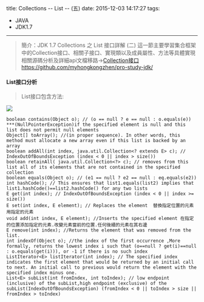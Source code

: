 title: Collections -- List -- (五) 
date: 2015-12-03 14:17:27
tags: 
- JAVA
- JDK1.7
---
> 簡介：JDK 1.7 Collections 之 List 接口詳解 (二) 
> 這一節主要學習集合框架中的Collection接口、相關子接口、實現類以及成員屬性、方法等具體實現
> 相關源碼分析及詳細api文檔移路→[Collection接口https://github.com/myhongkongzhen/pro-study-jdk/](https://github.com/myhongkongzhen/pro-study-jdk/tree/master/src/main/java/z/z/w/jdk/collections)

<!--more-->  

#### List接口分析

> List接口包含方法:

<img src="/images/Collections/Collection-List.png"  />

```
boolean contains(Object o); // (o == null ? e == null : o.equals(e)) ***(NullPointerException)if the specified element is null and this list does not permit null elements
Object[] toArray(); //(in proper sequence). In other words, this method must allocate a new array even if this list is backed by an array
boolean addAll(int index, java.util.Collection<? extends E> c); // IndexOutOfBoundsException (index < 0 || index > size())
boolean retainAll( java.util.Collection<?> c); // removes from this list all of its elements that are not contained in the specified collection
boolean equals(Object o); // (e1 == null ? e2 == null : eq.equals(e2))
int hashCode(); // This ensures that list1.equals(list2) implies that list1.hashCode()==list2.hashCode() for any two lists
E get(int index); // IndexOutOfBoundsException (index < 0 || index >= size())
E set(int index, E element); // Replaces the element  替換指定位置的元素用指定的元素
void add(int index, E element); //Inserts the specified element 在指定的位置添加指定的元素.改變元素當前的位置.任何後續的元素在其右邊
E remove(int index); //Returns the element that was removed from the list.
int indexOf(Object o); //the index of the first occurrence ,More formally, returns the lowest index i such that (o==null ? get(i)==null : o.equals(get(i))), or -1 if there is no such index
ListIterator<E> listIterator(int index); // The specified index indicates the first element that would be returned by an initial call to next. An initial call to previous would return the element with the specified index minus one.
List<E> subList(int fromIndex, int toIndex); // low endpoint (inclusive) of the subList,high endpoint (exclusive) of the subList(IndexOutOfBoundsException) (fromIndex < 0 || toIndex > size || fromIndex > toIndex)
```
